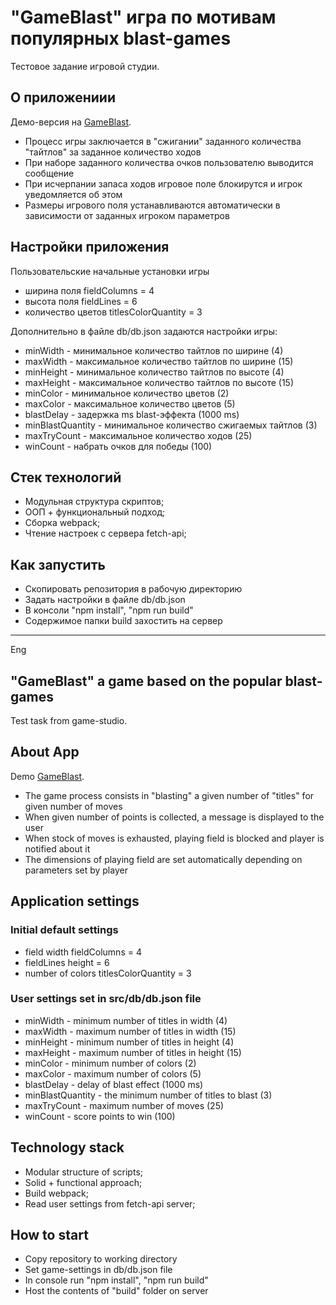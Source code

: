 # "GameBlast" игра по мотивам популярных blast-games

Тестовое задание игровой студии.

## О приложениии

Демо-версия на [GameBlast](https://mygame-blast.web.app).

* Процесс игры заключается в "сжигании" заданного количества "тайтлов" за заданное количество ходов
* При наборе заданного количества очков пользователю выводится сообщение
* При исчерпании запаса ходов игровое поле блокирутся и игрок уведомляется об этом
* Размеры игрового поля устанавливаются автоматически в зависимости от заданных игроком параметров


## Настройки приложения

Пользовательские начальные установки игры

* ширина поля fieldColumns = 4
* высота поля fieldLines = 6
* количество цветов titlesColorQuantity = 3

Дополнительно в файле db/db.json задаются настройки игры:

* minWidth - минимальное количество тайтлов по ширине (4)
* maxWidth - максимальное количество тайтлов по ширине (15)
* minHeight - минимальное количество тайтлов по высоте (4)
* maxHeight - максимальное количество тайтлов по высоте (15)
* minColor - минимальное количество цветов (2)
* maxColor - максимальное количество цветов (5)
* blastDelay - задержка ms blast-эффекта (1000 ms)
* minBlastQuantity - минимальное количество сжигаемых тайтлов (3)
* maxTryCount - максимальное количество ходов (25)
* winCount - набрать очков для победы (100)

## Стек технологий

* Модульная структура скриптов;
* ООП + функциональный подход;
* Сборка webpack;
* Чтение настроек с сервера fetch-api;

## Как запустить

* Скопировать репозитория в рабочую директорию
* Задать настройки в файле db/db.json
* В консоли "npm install", "npm run build"
* Содержимое папки build захостить на сервер

***
Eng
## "GameBlast" a game based on the popular blast-games

Test task from game-studio.

## About App

Demo [GameBlast](https://mygame-blast.web.app).

* The game process consists in "blasting" a given number of "titles" for given number of moves
* When given number of points is collected, a message is displayed to the user
* When stock of moves is exhausted, playing field is blocked and player is notified about it
* The dimensions of playing field are set automatically depending on parameters set by player

## Application settings

### Initial default settings

* field width fieldColumns = 4
* fieldLines height = 6
* number of colors titlesColorQuantity = 3

### User settings set in src/db/db.json file

* minWidth - minimum number of titles in width (4)
* maxWidth - maximum number of titles in width (15)
* minHeight - minimum number of titles in height (4)
* maxHeight - maximum number of titles in height (15)
* minColor - minimum number of colors (2)
* maxColor - maximum number of colors (5)
* blastDelay - delay of blast effect (1000 ms)
* minBlastQuantity - the minimum number of titles to blast (3)
* maxTryCount - maximum number of moves (25)
* winCount - score points to win (100)

## Technology stack

* Modular structure of scripts;
* Solid + functional approach;
* Build webpack;
* Read user settings from fetch-api server;

## How to start

* Copy repository to working directory
* Set  game-settings in db/db.json file
* In console run "npm install", "npm run build"
* Host the contents of  "build" folder on server